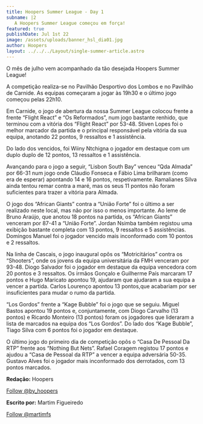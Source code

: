 ```yaml
---
title: Hoopers Summer League - Day 1
subname: |2
   A Hoopers Summer League começou em força!
featured: true
publishDate: Jul 1st 22
image: /assets/uploads/banner_hsl_dia01.jpg
author: Hoopers
layout: ../../../Layout/single-summer-article.astro
---
```

<!--StartFragment-->

O mês de julho vem acompanhado da tão desejada Hoopers Summer League!

A competição realiza-se no Pavilhão Desportivo dos Lombos e no Pavilhão de Carnide. As equipas começaram a jogar às 19h30 e o último jogo começou pelas 22h10. 

Em Carnide, o jogo de abertura da nossa Summer League colocou frente a frente “Flight React” e “Os Reformados”, num jogo bastante renhido, que terminou com a vitória dos “Flight React” por 53-48. Stiven Lopes foi o melhor marcador da partida e o principal responsável pela vitória da sua equipa, anotando 22 pontos, 9 ressaltos e 1 assistência.

Do lado dos vencidos, foi Wiiny Ntchigna o jogador em destaque com um duplo duplo de 12 pontos, 13 ressaltos e 1 assistência.

Avançando para o jogo a seguir, “Lisbon South Bay” venceu “Qda Almada” por 66-31 num jogo onde Cláudio Fonseca e Fábio Lima brilharam (como era de esperar) apontando 14 e 16 pontos, respetivamente. Ramalianes Silva ainda tentou remar contra a maré, mas os seus 11 pontos não foram suficientes para trazer a vitória para Almada.

O jogo dos “African Giants” contra a “União Forte” foi o último a ser realizado neste local, mas não por isso o menos importante. Ao leme de Bruno Araújo, que anotou 18 pontos na partida, os “African Giants” venceram por 87-41 a “União Forte”. Jordan Nsimba também registou uma exibição bastante completa com 13 pontos, 9 ressaltos e 5 assistências. Domingos Manuel foi o jogador vencido mais inconformado com 10 pontos e 2 ressaltos.

Na linha de Cascais, o jogo inaugural opôs os “Motricitários” contra os “Shooters”, onde os jovens da equipa universitária da FMH venceram por 93-48. Diogo Salvador foi o jogador em destaque da equipa vencedora com 20 pontos e 3 ressaltos. Os irmãos Gonçalo e Guilherme País marcaram 17 pontos e Hugo Maricato apontou 19, ajudaram que ajudaram a sua equipa a vencer a partida. Carlos Lourenço apontou 13 pontos,que acabariam por ser insuficientes para mudar o rumo da partida.

“Los Gordos” frente a “Kage Bubble” foi o jogo que se seguiu. Miguel Bastos apontou 19 pontos e, conjuntamente, com Diogo Carvalho (13 pontos) e Ricardo Monteiro (13 pontos) foram os jogadores que lideraram a lista de marcados na equipa dos “Los Gordos”. Do lado dos “Kage Bubble”, Tiago Silva com 6 pontos foi o jogador em destaque.

O último jogo do primeiro dia de competição opôs o “Casa De Pessoal Da RTP” frente aos “Nothing But Nets”. Rafael Coragem registou 17 pontos e ajudou a “Casa de Pessoal da RTP” a vencer a equipa adversária 50-35. Gustavo Alves foi o jogador mais inconformado dos derrotados, com 13 pontos marcados.

**Redação:** Hoopers

<!--StartFragment-->

<a href="https://twitter.com/by_hoopers?ref_src=twsrc%5Etfw" class="twitter-follow-button" data-show-count="false">Follow @by_hoopers</a><script async src="https://platform.twitter.com/widgets.js" charset="utf-8"></script>

<!--EndFragment-->

**Escrito por:** Martim Figueiredo

<!--StartFragment-->

<a href="https://twitter.com/martimfs?ref_src=twsrc%5Etfw" class="twitter-follow-button" data-show-count="false">Follow @martimfs</a><script async src="https://platform.twitter.com/widgets.js" charset="utf-8"></script>

<!--EndFragment-->

<!--EndFragment-->